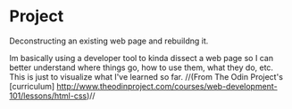 # Project
Deconstructing an existing web page and rebuildng it.
 
Im basically using a developer tool to kinda dissect a web page so I can better understand where things go, how to use them, what they do, etc. This is just to visualize what I've learned so far. 
//(From The Odin Project's [curriculum] http://www.theodinproject.com/courses/web-development-101/lessons/html-css)//

